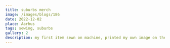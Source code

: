 ```yaml
---
title: suburbs merch
image: /images/blogs/186
date: 2022-12-02
place: Aarhus
tags: sewing, suburbs
gallery: 2
description: my first item sewn on machine, printed my own image on the fabric
---
```

